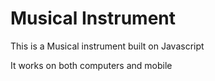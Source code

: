 # Musical Instrument

This is a Musical instrument built on Javascript

It works on both computers and mobile